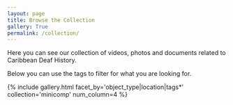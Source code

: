```yaml
---
layout: page
title: Browse the Collection
gallery: True
permalink: /collection/
---
```


Here you can see our collection of videos, photos and documents related to Caribbean Deaf History. 

Below you can use the tags to filter for what you are looking for. 

{% include gallery.html facet_by='object_type|location|tags*' collection='minicomp' num_column=4 %}
